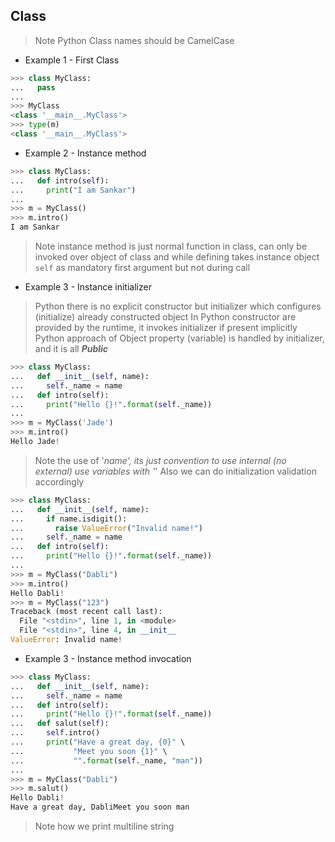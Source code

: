 
## Class

> Note Python Class names should be CamelCase

- Example 1 - First Class

```python
>>> class MyClass:
...   pass
...
>>> MyClass
<class '__main__.MyClass'>
>>> type(m)
<class '__main__.MyClass'>

```

- Example 2 - Instance method

```python
>>> class MyClass:
...   def intro(self):
...     print("I am Sankar")
...
>>> m = MyClass()
>>> m.intro()
I am Sankar
```

> Note instance method is just normal function in class, can only be invoked over object of class and while defining takes instance object `self` as mandatory first argument but not during call

- Example 3 - Instance initializer

> Python there is no explicit constructor but initializer which configures (initialize) already constructed object
> In Python constructor are provided by the runtime, it invokes initializer if present implicitly
> Python approach of Object property (variable) is handled by initializer, and it is all ***Public***

```python
>>> class MyClass:
...   def __init__(self, name):
...     self._name = name
...   def intro(self):
...     print("Hello {}!".format(self._name))
...
>>> m = MyClass('Jade')
>>> m.intro()
Hello Jade!

```

> Note the use of '_name', its just convention to use internal (no external) use variables with '_'
> Also we can do initialization validation accordingly

```python
>>> class MyClass:
...   def __init__(self, name):
...     if name.isdigit():
...       raise ValueError("Invalid name!")
...     self._name = name
...   def intro(self):
...     print("Hello {}!".format(self._name))
...
>>> m = MyClass("Dabli")
>>> m.intro()
Hello Dabli!
>>> m = MyClass("123")
Traceback (most recent call last):
  File "<stdin>", line 1, in <module>
  File "<stdin>", line 4, in __init__
ValueError: Invalid name!
```

- Example 3 - Instance method invocation

```python
>>> class MyClass:
...   def __init__(self, name):
...     self._name = name
...   def intro(self):
...     print("Hello {}!".format(self._name))
...   def salut(self):
...     self.intro()
...     print("Have a great day, {0}" \
...           "Meet you soon {1}" \
...           "".format(self._name, "man"))
...
>>> m = MyClass("Dabli")
>>> m.salut()
Hello Dabli!
Have a great day, DabliMeet you soon man

```

> Note how we print multiline string




